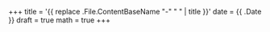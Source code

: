 +++
title = '{{ replace .File.ContentBaseName "-" " " | title }}'
date = {{ .Date }}
draft = true
math = true
+++
